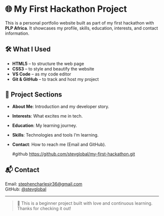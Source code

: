 # 🌐 My First Hackathon Project

This is a personal portfolio website built as part of my first hackathon with **PLP Africa**. It showcases my profile, skills, education, interests, and contact information.

## 🛠️ What I Used
- **HTML5** – to structure the web page
- **CSS3** – to style and beautify the website
- **VS Code** – as my code editor
- **Git & GitHub** – to track and host my project

## 📁 Project Sections
- **About Me**: Introduction and my developer story.
- **Interests**: What excites me in tech.
- **Education**: My learning journey.
- **Skills**: Technologies and tools I’m learning.
- **Contact**: How to reach me (Email and GitHub).


  #github
https://github.com/stevglobal/my-first-hackathon.git

## 📬 Contact
Email: [stephencharlesjr36@gmail.com](mailto:stephencharlesjr36@gmail.com)  
GitHub: [@stevglobal](https://github.com/stevglobal)

---

> 🎉 This is a beginner project built with love and continuous learning. Thanks for checking it out!
